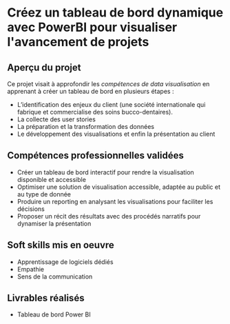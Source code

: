 # Créez un tableau de bord dynamique avec PowerBI pour visualiser l'avancement de projets

## Aperçu du projet 

Ce projet visait à approfondir les *compétences de data visualisation* en apprenant à créer un tableau de bord en plusieurs étapes : 

- L’identification des enjeux du client (une société internationale qui fabrique et commercialise des soins bucco-dentaires). 
- La collecte des user stories 
- La préparation et la transformation des données 
- Le développement des visualisations et enfin la présentation au client

## Compétences professionnelles validées

- Créer un tableau de bord interactif pour rendre la visualisation disponible et accessible
- Optimiser une solution de visualisation accessible, adaptée au public et au type de donnée
- Produire un reporting en analysant les visualisations pour faciliter les décisions
- Proposer un récit des résultats avec des procédés narratifs pour dynamiser la présentation

## Soft skills mis en oeuvre

- Apprentissage de logiciels dédiés
- Empathie
- Sens de la communication

## Livrables réalisés

- Tableau de bord Power BI
